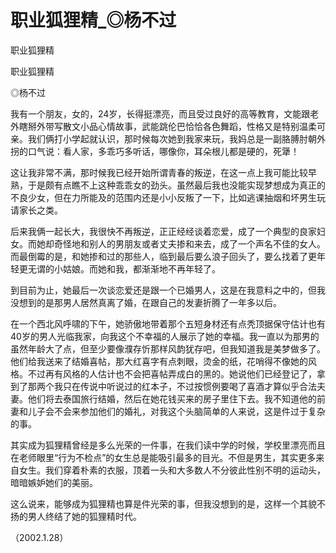 # 职业狐狸精_◎杨不过

职业狐狸精

职业狐狸精

◎杨不过

我有一个朋友，女的，24岁，长得挺漂亮，而且受过良好的高等教育，文能跟老外瞎掰外带写散文小品心情故事，武能跳伦巴恰恰各色舞蹈，性格又是特别温柔可亲。我们俩打小学起就认识，那时候每次她到我家来玩，我妈总是一副胳膊肘朝外拐的口气说：看人家，多乖巧多听话，哪像你，耳朵根儿都是硬的，死犟！

这让我非常不满，那时候我已经开始所谓青春的叛逆，在这一点上我可能比较早熟，于是颇有点瞧不上这种乖乖女的劲头。虽然最后我也没能实现梦想成为真正的不良少女，但在力所能及的范围内还是小小反叛了一下，比如逃课抽烟和坏男生玩请家长之类。

后来我俩一起长大，我很快不再叛逆，正正经经谈着恋爱，成了一个典型的良家妇女。而她却奇怪地和别人的男朋友或者丈夫掺和来去，成了一个声名不佳的女人。而最倒霉的是，和她掺和过的那些人，临到最后要么浪子回头了，要么找着了更年轻更无谓的小姑娘。而她和我，都渐渐地不再年轻了。

到目前为止，她最后一次谈恋爱还是跟一个已婚男人，这是在我意料之中的，但我没想到的是那男人居然真离了婚，在跟自己的发妻折腾了一年多以后。

在一个西北风呼啸的下午，她骄傲地带着那个五短身材还有点秃顶据保守估计也有40岁的男人光临我家，向我这个不幸福的人展示了她的幸福。我一直以为那男的虽然年龄大了点，但至少要像濮存忻那样风韵犹存吧，但我知道我是美梦做多了。他们给我送来了结婚喜帖，那大红喜字有点刺眼，烫金的纸，花哨得不像她的风格。不过再有风格的人估计也不会把喜帖弄成白的黑的。她说他们已经登记了，拿到了那两个我只在传说中听说过的红本子，不过按惯例要喝了喜酒才算似乎合法夫妻。他们将去泰国旅行结婚，然后在她花钱买来的房子里住下去。我不知道他的前妻和儿子会不会来参加他们的婚礼，对我这个头脑简单的人来说，这是件过于复杂的事。

其实成为狐狸精曾经是多么光荣的一件事，在我们读中学的时候，学校里漂亮而且在老师眼里“行为不检点”的女生总是能吸引最多的目光。不但是男生，其实更多来自女生。我们穿着朴素的衣服，顶着一头和大多数人不分彼此性别不明的运动头，暗暗嫉妒她们的美丽。

这么说来，能够成为狐狸精也算是件光荣的事，但我没想到的是，这样一个其貌不扬的男人终结了她的狐狸精时代。

（2002.1.28）